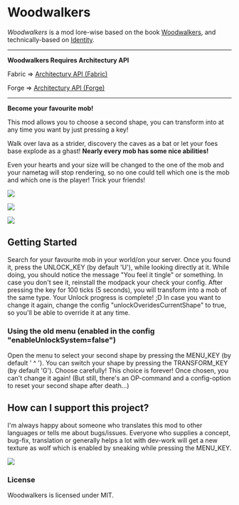 # Woodwalkers

*Woodwalkers* is a mod lore-wise based on the book [Woodwalkers](https://www.katja-brandis.de/2016/05/11/woodwalkers/), and technically-based on [Identity](https://www.curseforge.com/minecraft/mc-mods/identity).

---

**Woodwalkers Requires Architectury API**

Fabric => [Architectury API (Fabric)](https://www.curseforge.com/minecraft/mc-mods/architectury-fabric)

Forge => [Architectury API (Forge)](https://www.curseforge.com/minecraft/mc-mods/architectury-forge)

---

**Become your favourite mob!**

This mod allows you to choose a second shape, you can transform into at any time you want by just pressing a key!

Walk over lava as a strider, discovery the caves as a bat or let your foes base explode as a ghast!
**Nearly every mob has some nice abilities!**

Even your hearts and your size will be changed to the one of the mob and your nametag will stop rendering, so no one could tell which one is the mob and which one is the player! Trick your friends!

![](https://raw.githubusercontent.com/ToCraft/woodwalkers-mod/arch-1.19.4/assets/every_mob_is_possible.png)

![](https://raw.githubusercontent.com/ToCraft/woodwalkers-mod/arch-1.19.4/assets/use_abilities.png)

![](https://raw.githubusercontent.com/ToCraft/woodwalkers-mod/arch-1.19.4/assets/hide_everywhere_dont_die_with_less_lives.png)


## Getting Started

Search for your favourite mob in your world/on your server. Once you found it, press the UNLOCK_KEY (by default 'U'), while looking directly at it. While doing, you should notice the message "You feel it tingle" or something. In case you don't see it, reinstall the modpack your check your config. After pressing the key for 100 ticks (5 seconds), you will transform into a mob of the same type. Your Unlock progress is complete! ;D
In case you want to change it again, change the config "unlockOveridesCurrentShape" to true, so you'll be able to override it at any time.


### Using the old menu (enabled in the config "enableUnlockSystem=false")
Open the menu to select your second shape by pressing the MENU_KEY (by default ' ^ '). You can switch your shape by pressing the TRANSFORM_KEY (by default 'G'). Choose carefully! This choice is forever! Once chosen, you can't change it again! (But still, there's an OP-command and a config-option to reset your second shape after death...) 

## How can I support this project?

I'm always happy about someone who translates this mod to other languages or tells me about bugs/issues.
Everyone who supplies a concept, bug-fix, translation or generally helps a lot with dev-work will get a new texture as wolf which is enabled by sneaking while pressing the MENU_KEY.

![](https://raw.githubusercontent.com/ToCraft/woodwalkers-mod/arch-1.19.4/assets/dark_dev_wolf_vs_normal_wolf.png)

### License

Woodwalkers is licensed under MIT. 
